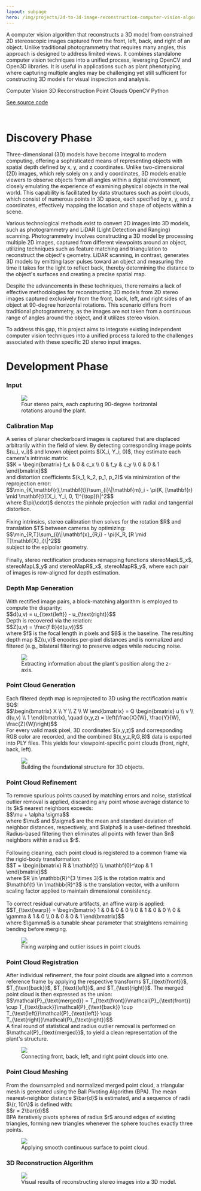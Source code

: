 ```yaml
---
layout: subpage
hero: /img/projects/2d-to-3d-image-reconstruction-computer-vision-algorithm/2d-to-3d-image-reconstruction-computer-vision-algorithm.jpeg
---
```


<title>Developing Custom Computer Vision Algorithm for Reconstructing 3D Models from Constrained 2D Stereoscopic Images Using OpenCV and Open3D</title>

A computer vision algorithm that reconstructs a 3D model from constrained 2D stereoscopic images captured from the front, left, back, and right of an object. Unlike traditional photogrammetry that requires many angles, this approach is designed to address limited views. It combines standalone computer vision techniques into a unified process, leveraging OpenCV and Open3D libraries. It is useful in applications such as plant phenotyping, where capturing multiple angles may be challenging yet still sufficient for constructing 3D models for visual inspection and analysis.

<tag>Computer Vision</tag>
<tag>3D Reconstruction</tag>
<tag>Point Clouds</tag>
<tag>OpenCV</tag>
<tag>Python</tag>

<a href="https://www.johnivandiaz.com" class="arrow-link">See source code</a>

<br>

<h1>Discovery Phase</h1>

Three-dimensional (3D) models have become integral to modern computing, offering a sophisticated means of representing objects with spatial depth defined by x, y, and z coordinates. Unlike two-dimensional (2D) images, which rely solely on x and y coordinates, 3D models enable viewers to observe objects from all angles within a digital environment, closely emulating the experience of examining physical objects in the real world. This capability is facilitated by data structures such as point clouds, which consist of numerous points in 3D space, each specified by x, y, and z coordinates, effectively mapping the location and shape of objects within a scene.

Various technological methods exist to convert 2D images into 3D models, such as photogrammetry and LiDAR (Light Detection and Ranging) scanning. Photogrammetry involves constructing a 3D model by processing multiple 2D images, captured from different viewpoints around an object, utilizing techniques such as feature matching and triangulation to reconstruct the object's geometry. LiDAR scanning, in contrast, generates 3D models by emitting laser pulses toward an object and measuring the time it takes for the light to reflect back, thereby determining the distance to the object's surfaces and creating a precise spatial map.

Despite the advancements in these techniques, there remains a lack of effective methodologies for reconstructing 3D models from 2D stereo images captured exclusively from the front, back, left, and right sides of an object at 90-degree horizontal rotations. This scenario differs from traditional photogrammetry, as the images are not taken from a continuous range of angles around the object, and it utilizes stereo vision.

To address this gap, this project aims to integrate existing independent computer vision techniques into a unified process tailored to the challenges associated with these specific 2D stereo input images.

<h1>Development Phase</h1>

<h3>Input</h3>

<figure style="--img-max: 560px;">
  <img src="/img/projects/2d-to-3d-image-reconstruction-computer-vision-algorithm/stereo-images.jpg">
  <figcaption>Four stereo pairs, each capturing 90-degree horizontal rotations around the plant.</figcaption>
</figure>

<h3>Calibration Map</h3>

<div>
A series of planar checkerboard images is captured that are displaced arbitrarily within the field of view. By detecting corresponding image points $(u_i, v_i)$ and known object points $(X_i, Y_i, 0)$, they estimate each camera's intrinsic matrix:
</div>

<div class="equation">
$$K = \begin{bmatrix} f_x & 0 & c_x \\ 0 & f_y & c_y \\ 0 & 0 & 1 \end{bmatrix}$$
</div>

<div>
and distortion coefficients $(k_1, k_2, p_1, p_2)$ via minimization of the reprojection error:
</div>

<div class="equation">
$$\min_{K,\mathbf{r},\mathbf{t}}\sum_{i}\|\mathbf{m}_i - \pi(K, [\mathbf{r} \mid \mathbf{t}][X_i, Y_i, 0, 1]^{\top})\|^2$$
</div>

<div>
where $\pi(\cdot)$ denotes the pinhole projection with radial and tangential distortion.<br><br>
</div>

<div>
Fixing intrinsics, stereo calibration then solves for the rotation $R$ and translation $T$ between cameras by optimizing:
</div>

<div class="equation">
$$\min_{R,T}\sum_{i}\|\mathbf{x}_{R,i} - \pi(K_R, [R \mid T]\mathbf{X}_i)\|^2$$
</div>

<div>
subject to the epipolar geometry.<br><br>
</div>

<div>
Finally, stereo rectification produces remapping functions stereoMapL$_x$, stereoMapL$_y$ and stereoMapR$_x$, stereoMapR$_y$, where each pair of images is row-aligned for depth estimation.
</div>

<h3>Depth Map Generation</h3>

<div>
With rectified image pairs, a block-matching algorithm is employed to compute the disparity:
</div>

<div class="equation">
$$d(u,v) = u_{\text{left}} - u_{\text{right}}$$
</div>

<div>
Depth is recovered via the relation:
</div>

<div class="equation">
$$Z(u,v) = \frac{f B}{d(u,v)}$$
</div>

<div>
where $f$ is the focal length in pixels and $B$ is the baseline. The resulting depth map $Z(u,v)$ encodes per-pixel distances and is normalized and filtered (e.g., bilateral filtering) to preserve edges while reducing noise.
</div>

<figure style="--img-max: 560px;">
  <img src="/img/projects/2d-to-3d-image-reconstruction-computer-vision-algorithm/depth-map-generation.jpg">
  <figcaption>Extracting information about the plant's position along the z-axis.</figcaption>
</figure>

<h3>Point Cloud Generation</h3>

<div>
Each filtered depth map is reprojected to 3D using the rectification matrix $Q$:
</div>

<div class="equation">
$$\begin{bmatrix} X \\ Y \\ Z \\ W \end{bmatrix} = Q \begin{bmatrix} u \\ v \\ d(u,v) \\ 1 \end{bmatrix}, \quad (x,y,z) = \left(\frac{X}{W}, \frac{Y}{W}, \frac{Z}{W}\right)$$
</div>

<div>
For every valid mask pixel, 3D coordinates $(x,y,z)$ and corresponding RGB color are recorded, and the combined $(x,y,z,R,G,B)$ data is exported into PLY files. This yields four viewpoint-specific point clouds (front, right, back, left).
</div>

<figure style="--img-max: 560px;">
  <img src="/img/projects/2d-to-3d-image-reconstruction-computer-vision-algorithm/point-cloud-generation.jpg">
  <figcaption>Building the foundational structure for 3D objects.</figcaption>
</figure>

<h3>Point Cloud Refinement</h3>

<div>
To remove spurious points caused by matching errors and noise, statistical outlier removal is applied, discarding any point whose average distance to its $k$ nearest neighbors exceeds:
</div>

<div class="equation">
$$\mu + \alpha \sigma$$
</div>

<div>
where $\mu$ and $\sigma$ are the mean and standard deviation of neighbor distances, respectively, and $\alpha$ is a user-defined threshold. Radius-based filtering then eliminates all points with fewer than $n$ neighbors within a radius $r$.<br><br>
</div>

<div>
Following cleaning, each point cloud is registered to a common frame via the rigid-body transformation:
</div>

<div class="equation">
$$T = \begin{bmatrix} R & \mathbf{t} \\ \mathbf{0}^\top & 1 \end{bmatrix}$$
</div>

<div>
where $R \in \mathbb{R}^{3 \times 3}$ is the rotation matrix and $\mathbf{t} \in \mathbb{R}^3$ is the translation vector, with a uniform scaling factor applied to maintain dimensional consistency.<br><br>
</div>

<div>
To correct residual curvature artifacts, an affine warp is applied:
</div>

<div class="equation">
$$T_{\text{warp}} = \begin{bmatrix} 1 & 0 & 0 & 0 \\ 0 & 1 & 0 & 0 \\ 0 & \gamma & 1 & 0 \\ 0 & 0 & 0 & 1 \end{bmatrix}$$
</div>

<div>
where $\gamma$ is a tunable shear parameter that straightens remaining bending before merging.
</div>

<figure style="--img-max: 560px;">
  <img src="/img/projects/2d-to-3d-image-reconstruction-computer-vision-algorithm/point-cloud-refinement.jpg">
  <figcaption>Fixing warping and outlier issues in point clouds.</figcaption>
</figure>

<h3>Point Cloud Registration</h3>

<div>
After individual refinement, the four point clouds are aligned into a common reference frame by applying the respective transforms $T_{\text{front}}$, $T_{\text{back}}$, $T_{\text{left}}$, and $T_{\text{right}}$. The merged point cloud is then expressed as the union:
</div>

<div class="equation">
$$\mathcal{P}_{\text{merged}} = T_{\text{front}}\mathcal{P}_{\text{front}} \cup T_{\text{back}}\mathcal{P}_{\text{back}} \cup T_{\text{left}}\mathcal{P}_{\text{left}} \cup T_{\text{right}}\mathcal{P}_{\text{right}}$$
</div>

<div>
A final round of statistical and radius outlier removal is performed on $\mathcal{P}_{\text{merged}}$, to yield a clean representation of the plant's structure.
</div>

<figure style="--img-max: 560px;">
  <img src="/img/projects/2d-to-3d-image-reconstruction-computer-vision-algorithm/point-cloud-registration.jpg">
  <figcaption>Connecting front, back, left, and right point clouds into one.</figcaption>
</figure>

<h3>Point Cloud Meshing</h3>

<div>
From the downsampled and normalized merged point cloud, a triangular mesh is generated using the Ball Pivoting Algorithm (BPA). The mean nearest-neighbor distance $\bar{d}$ is estimated, and a sequence of radii $\{r, 10r\}$ is defined with:
</div>

<div class="equation">
$$r = 2\bar{d}$$
</div>

<div>
BPA iteratively pivots spheres of radius $r$ around edges of existing triangles, forming new triangles whenever the sphere touches exactly three points.
</div>

<figure style="--img-max: 560px;">
  <img src="/img/projects/2d-to-3d-image-reconstruction-computer-vision-algorithm/point-cloud-meshing.jpg">
  <figcaption>Applying smooth continuous surface to point cloud.</figcaption>
</figure>

<h3>3D Reconstruction Algorithm</h3>

<figure>
  <img src="/img/projects/2d-to-3d-image-reconstruction-computer-vision-algorithm/full-process.jpg">
  <figcaption>Visual results of reconstructing stereo images into a 3D model.</figcaption>
</figure>